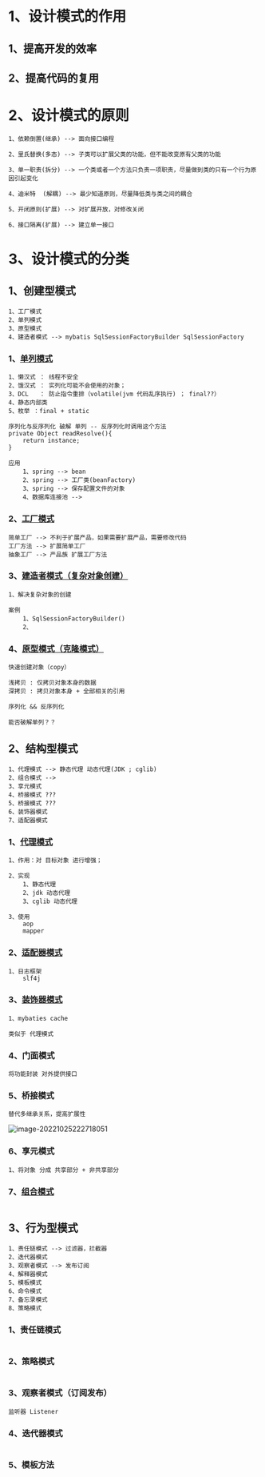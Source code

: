 # 1、设计模式的作用

## 1、提高开发的效率

## 2、提高代码的复用

# 2、设计模式的原则

~~~
1、依赖倒置(继承) --> 面向接口编程

2、里氏替换(多态) --> 子类可以扩展父类的功能，但不能改变原有父类的功能

3、单一职责(拆分) --> 一个类或者一个方法只负责一项职责，尽量做到类的只有一个行为原因引起变化

4、迪米特  (解耦) --> 最少知道原则，尽量降低类与类之间的耦合

5、开闭原则(扩展) --> 对扩展开放，对修改关闭

6、接口隔离(扩展) --> 建立单一接口
~~~

# 3、设计模式的分类

## 1、创建型模式

~~~
1、工厂模式
2、单列模式
3、原型模式
4、建造者模式 --> mybatis SqlSessionFactoryBuilder SqlSessionFactory
~~~

### 1、[单列模式](../设计模式/create/1-单列模式.md)

~~~
1、懒汉式 ： 线程不安全
2、饿汉式 ： 实列化可能不会使用的对象；
3、DCL   ： 防止指令重排（volatile(jvm 代码乱序执行) ； final??）
4、静态内部类
5、枚举 ：final + static 

序列化与反序列化 破解 单列 -- 反序列化时调用这个方法
private Object readResolve(){
	return instance;
}

应用
	1、spring --> bean
	2、spring --> 工厂类(beanFactory)
	3、spring --> 保存配置文件的对象
	4、数据库连接池 -->  
~~~



### 2、[工厂模式](../设计模式/create/2-工厂模式.md)

~~~
简单工厂 --> 不利于扩展产品，如果需要扩展产品，需要修改代码
工厂方法 --> 扩展简单工厂 
抽象工厂 --> 产品族 扩展工厂方法
~~~

### 3、[建造者模式（复杂对象创建）](../设计模式/create/4-建造者模式.md)

~~~
1、解决复杂对象的创建

案例
	1、SqlSessionFactoryBuilder()
	2、
~~~



### 4、[原型模式（克隆模式）](../设计模式/create/3-原型模式.md)

~~~
快速创建对象（copy）

浅拷贝 : 仅拷贝对象本身的数据
深拷贝 : 拷贝对象本身 + 全部相关的引用

序列化 && 反序列化

能否破解单列？？
~~~



## 2、结构型模式

~~~
1、代理模式 --> 静态代理 动态代理(JDK ; cglib)
2、组合模式 --> 
3、享元模式
4、桥接模式 ???
5、桥接模式 ???
6、装饰器模式
7、适配器模式
~~~

### 1、[代理模式](../设计模式/struct/1-代理模式.md)

~~~
1、作用：对 目标对象 进行增强；

2、实现
	1、静态代理
	2、jdk 动态代理
	3、cglib 动态代理

3、使用
	aop
	mapper
~~~

### 2、[适配器模式](../设计模式/struct/6-适配器模式.md)

~~~
1、日志框架
	slf4j
~~~

### 3、[装饰器模式](../设计模式/struct/5-装饰器模式.md)

~~~
1、mybaties cache

类似于 代理模式
~~~

### 4、门面模式

~~~
将功能封装 对外提供接口
~~~



### 5、桥接模式

~~~
替代多继承关系，提高扩展性
~~~

![image-20221025222718051](C:\Users\CSB7D0\Desktop\mca\typroImage\image-20221025222718051.png)

### 6、享元模式

~~~
1、将对象 分成 共享部分 + 非共享部分
~~~

### 7、[组合模式](../设计模式/struct/2-组合模式.md)

~~~

~~~



## 3、行为型模式

~~~
1、责任链模式 --> 过滤器，拦截器
2、迭代器模式
3、观察者模式 --> 发布订阅
4、解释器模式
5、模板模式
6、命令模式
7、备忘录模式
8、策略模式
~~~

### 1、责任链模式

~~~

~~~

### 2、策略模式

~~~

~~~

### 3、观察者模式（订阅发布）

~~~
监听器 Listener
~~~

### 4、迭代器模式

~~~

~~~

### 5、模板方法

~~~

~~~


